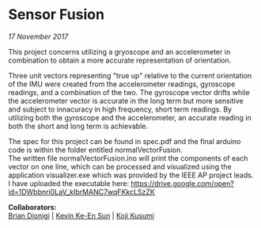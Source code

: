 # Sensor Fusion
*17 November 2017*

This project concerns utilizing a gryoscope and an accelerometer in combination to obtain a more accurate representation of orientation.  
  
Three unit vectors representing "true up" relative to the current orientation of the IMU were created from the accelerometer readings, gyroscope readings, and a combination of the two. The gyroscope vector drifts while the accelerometer vector is accurate in the long term but more sensitive and subject to innacuracy in high frequency, short term readings. By utilizing both the gyroscope and the accelerometer, an accurate reading in both the short and long term is achievable.  

The spec for this project can be found in spec.pdf and the final arduino code is within the folder entitled normalVectorFusion.  
The written file normalVectorFusion.ino will print the components of each vector on one line, which can be processed and visualized using the application visualizer.exe which was provided by the IEEE AP project leads.  
I have uploaded the executable here: https://drive.google.com/open?id=1DWbbnri0LaV_kIbrMANC7wqFKkcLSzZK  
  
  
**Collaborators:**  
[Brian Dionigi](https://github.com/il-dionigi) | [Kevin Ke-En Sun](https://github.com/inherentlyMalicious) | [Koji Kusumi](https://github.com/kojiboji)
